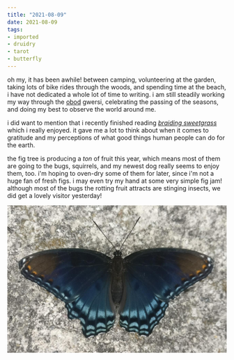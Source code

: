 ```yaml
---
title: "2021-08-09"
date: 2021-08-09
tags:
- imported
- druidry
- tarot
- butterfly
---
```


oh my, it has been awhile! between camping, volunteering at the garden, taking lots of bike rides through the woods, and spending time at the beach, i have not dedicated a whole lot of time to writing. i am still steadily working my way through the [obod](obod.md) gwersi, celebrating the passing of the seasons, and doing my best to observe the world around me.

i did want to mention that i recently finished reading *[braiding sweetgrass](braiding%20sweetgrass.md)* which i really enjoyed. it gave me a lot to think about when it comes to gratitude and my perceptions of what good things human people can do for the earth.

the fig tree is producing a *ton* of fruit this year, which means most of them are going to the bugs, squirrels, and my newest dog really seems to enjoy them, too. i'm hoping to oven-dry some of them for later, since i'm not a huge fan of fresh figs. i may even try my hand at some very simple fig jam! although most of the bugs the rotting fruit attracts are stinging insects, we did get a lovely visitor yesterday!

![red-spotted purple admiral butterfly](upload/red-spotted-admiral-butterfly.png)